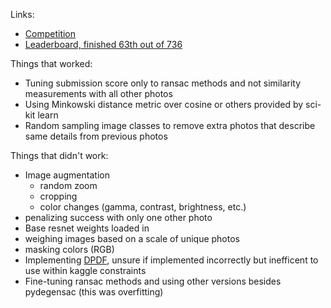 Links:
- [Competition](https://www.kaggle.com/c/landmark-recognition-2020/overview)
- [Leaderboard, finished 63th out of 736](https://www.kaggle.com/c/landmark-recognition-2020/leaderboard)



Things that worked:
- Tuning submission score only to ransac methods and not similarity measurements with all other photos
- Using Minkowski distance metric over cosine or others provided by sci-kit learn 
- Random sampling image classes to remove extra photos that describe same details from previous photos


Things that didn't work:
- Image augmentation
  * random zoom
  * cropping 
  * color changes (gamma, contrast, brightness, etc.) 
- penalizing success with only one other photo
- Base resnet weights loaded in 
- weighing images based on a scale of unique photos 
- masking colors (RGB) 
- Implementing [DPDF](http://infolab.stanford.edu/~echang/dpf-ext.pdf), unsure if implemented incorrectly but inefficent to use within kaggle constraints
- Fine-tuning ransac methods and using other versions besides pydegensac (this was overfitting) 



